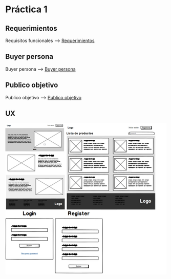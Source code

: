 # Práctica 1
## Requerimientos
Requisitos funcionales --> [Requerimientos](https://docs.google.com/spreadsheets/d/1k0qOR8sLo1TifvUy7zG05dPEm1sihavb-8IFLHADPqU/edit?usp=sharing "Requerimientos")

## Buyer persona
Buyer persona --> [Buyer persona](./Buyer%20persona.pdf "Requerimientos")

## Publico objetivo
Publico objetivo --> [Publico objetivo](https://miro.com/app/board/uXjVPPNc1y0=/?share_link_id=859679331227 "Requerimientos")

## UX
![Abogabot-Objetivo](./MissionFrontend/Practica-01/UX.jpg)